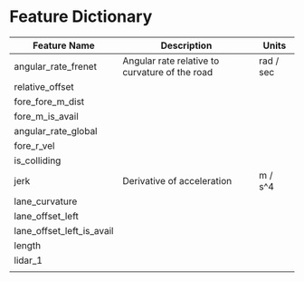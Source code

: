 # Feature Dictionary

| Feature Name              | Description                   | Units     | 
|---------------------------|------------------------       |-------    |
| angular_rate_frenet       | Angular rate relative to curvature of the road | rad / sec |
| relative_offset           |                               |           |
| fore_fore_m_dist          |                               |           |
| fore_m_is_avail           |                               |           |
| angular_rate_global       |                               |           |
| fore_r_vel                |                               |           |
| is_colliding              |                               |           |      
| jerk                      | Derivative of acceleration    | m / s^4   |
| lane_curvature            |                               |           |           
| lane_offset_left          |                               |           |
| lane_offset_left_is_avail |                               |           |
| length                    |                               |           |
| lidar_1                   |                               |           |
|                           |                               |           |